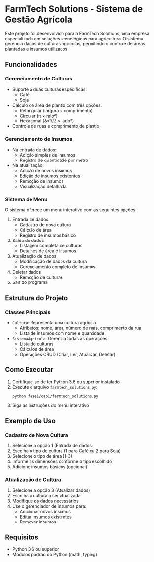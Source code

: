 # FarmTech Solutions - Sistema de Gestão Agrícola

Este projeto foi desenvolvido para a FarmTech Solutions, uma empresa especializada em soluções tecnológicas para agricultura. O sistema gerencia dados de culturas agrícolas, permitindo o controle de áreas plantadas e insumos utilizados.

## Funcionalidades

### Gerenciamento de Culturas
- Suporte a duas culturas específicas:
  - Café
  - Soja
- Cálculo de área de plantio com três opções:
  - Retangular (largura × comprimento)
  - Circular (π × raio²)
  - Hexagonal (3√3/2 × lado²)
- Controle de ruas e comprimento de plantio

### Gerenciamento de Insumos
- Na entrada de dados:
  - Adição simples de insumos
  - Registro de quantidade por metro
- Na atualização:
  - Adição de novos insumos
  - Edição de insumos existentes
  - Remoção de insumos
  - Visualização detalhada

### Sistema de Menu
O sistema oferece um menu interativo com as seguintes opções:
1. Entrada de dados
   - Cadastro de nova cultura
   - Cálculo de área
   - Registro de insumos básico
2. Saída de dados
   - Listagem completa de culturas
   - Detalhes de área e insumos
3. Atualização de dados
   - Modificação de dados da cultura
   - Gerenciamento completo de insumos
4. Deletar dados
   - Remoção de culturas
5. Sair do programa

## Estrutura do Projeto

### Classes Principais
- `Cultura`: Representa uma cultura agrícola
  - Atributos: nome, área, número de ruas, comprimento da rua
  - Lista de insumos com nome e quantidade
- `SistemaAgricola`: Gerencia todas as operações
  - Lista de culturas
  - Cálculos de área
  - Operações CRUD (Criar, Ler, Atualizar, Deletar)

## Como Executar

1. Certifique-se de ter Python 3.6 ou superior instalado
2. Execute o arquivo `farmtech_solutions.py`:
   ```bash
   python fase1/cap1/farmtech_solutions.py
   ```
3. Siga as instruções do menu interativo

## Exemplo de Uso

### Cadastro de Nova Cultura
1. Selecione a opção 1 (Entrada de dados)
2. Escolha o tipo de cultura (1 para Café ou 2 para Soja)
3. Selecione o tipo de área (1-3)
4. Informe as dimensões conforme o tipo escolhido
5. Adicione insumos básicos (opcional)

### Atualização de Cultura
1. Selecione a opção 3 (Atualizar dados)
2. Escolha a cultura a ser atualizada
3. Modifique os dados necessários
4. Use o gerenciador de insumos para:
   - Adicionar novos insumos
   - Editar insumos existentes
   - Remover insumos

## Requisitos
- Python 3.6 ou superior
- Módulos padrão do Python (math, typing) 